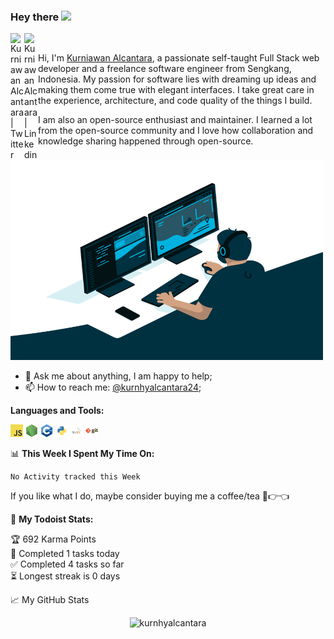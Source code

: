 ### Hey there <img src="https://media.giphy.com/media/hvRJCLFzcasrR4ia7z/giphy.gif" width="25px">
<a href="https://twitter.com/kurnhyalc24">
  <img align="left" alt="Kurniawan Alcantara | Twitter" width="22px" src="https://raw.githubusercontent.com/peterthehan/peterthehan/master/assets/twitter.svg" />
</a>
<a href="https://www.linkedin.com/in/kurnhyalcantara/">
  <img align="left" alt="Kurniawan Alcantara | Linkedin" width="22px" src="https://raw.githubusercontent.com/peterthehan/peterthehan/master/assets/linkedin.svg" />
</a>

<br />

Hi, I'm [Kurniawan Alcantara](https://kurnhy.my.id/), a passionate self-taught Full Stack web developer and a freelance software engineer from Sengkang, Indonesia. My passion for software lies with dreaming up ideas and making them come true with elegant interfaces. I take great care in the experience, architecture, and code quality of the things I build.

I am also an open-source enthusiast and maintainer. I learned a lot from the open-source community and I love how collaboration and knowledge sharing happened through open-source.


  <img alt="GIF" src="https://github.com/kurnhyalcantara/kurnhyalcantara/blob/main/code.gif?raw=true" width="500" height="320" />
  
- 💬 Ask me about anything, I am happy to help;
- 📫 How to reach me: [@kurnhyalcantara24](https://instagram.com/kurnhyalcantara24);

**Languages and Tools:**  

<code><img height="20" src="https://raw.githubusercontent.com/github/explore/80688e429a7d4ef2fca1e82350fe8e3517d3494d/topics/javascript/javascript.png"></code>
<code><img height="20" src="https://raw.githubusercontent.com/github/explore/80688e429a7d4ef2fca1e82350fe8e3517d3494d/topics/nodejs/nodejs.png"></code>
<code><img height="20" src="https://raw.githubusercontent.com/github/explore/80688e429a7d4ef2fca1e82350fe8e3517d3494d/topics/cpp/cpp.png"></code>
<code><img height="20" src="https://raw.githubusercontent.com/github/explore/80688e429a7d4ef2fca1e82350fe8e3517d3494d/topics/python/python.png"></code>
<code><img height="20" src="https://raw.githubusercontent.com/github/explore/80688e429a7d4ef2fca1e82350fe8e3517d3494d/topics/mysql/mysql.png"></code>
<code><img height="20" src="https://raw.githubusercontent.com/github/explore/80688e429a7d4ef2fca1e82350fe8e3517d3494d/topics/git/git.png"></code>

📊 **This Week I Spent My Time On:**
<!--START_SECTION:waka-->
```text
No Activity tracked this Week
```
<!--END_SECTION:waka-->

If you like what I do, maybe consider buying me a coffee/tea 🥺👉👈

🚧 **My Todoist Stats:**
<!-- TODO-IST:START -->
🏆  692 Karma Points           
🌸  Completed 1 tasks today           
✅  Completed 4 tasks so far           
⏳  Longest streak is 0 days
<!-- TODO-IST:END -->


📈 My GitHub Stats

<p align="center"> <img src="https://github-readme-stats.vercel.app/api?username=kurnhyalcantara&show_icons=true&theme=gotham" alt="kurnhyalcantara" />





